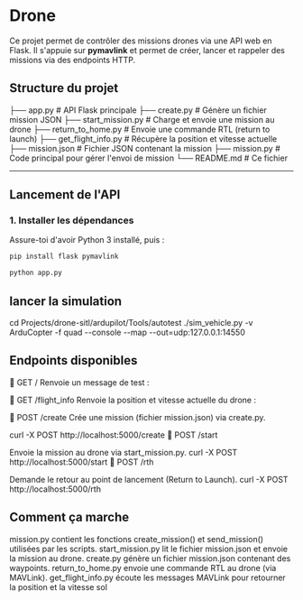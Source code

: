 # Drone

Ce projet permet de contrôler des missions drones via une API web en Flask. Il s'appuie sur **pymavlink** et permet de créer, lancer et rappeler des missions via des endpoints HTTP.

## Structure du projet

├── app.py # API Flask principale
├── create.py # Génère un fichier mission JSON
├── start_mission.py # Charge et envoie une mission au drone
├── return_to_home.py # Envoie une commande RTL (return to launch)
├── get_flight_info.py # Récupère la position et vitesse actuelle
├── mission.json # Fichier JSON contenant la mission
├── mission.py # Code principal pour gérer l'envoi de mission
└── README.md # Ce fichier

---

## Lancement de l'API

### 1. Installer les dépendances

Assure-toi d'avoir Python 3 installé, puis :

```bash
pip install flask pymavlink

python app.py
```
## lancer la simulation
cd Projects/drone-sitl/ardupilot/Tools/autotest
./sim_vehicle.py  -v ArduCopter -f quad --console --map --out=udp:127.0.0.1:14550

## Endpoints disponibles
🔸 GET /
Renvoie un message de test :

🔹 GET /flight_info
Renvoie la position et vitesse actuelle du drone :


🔸 POST /create
Crée une mission (fichier mission.json) via create.py.

curl -X POST http://localhost:5000/create
🔸 POST /start

Envoie la mission au drone via start_mission.py.
curl -X POST http://localhost:5000/start
🔸 POST /rth

Demande le retour au point de lancement (Return to Launch).
curl -X POST http://localhost:5000/rth

## Comment ça marche
mission.py contient les fonctions create_mission() et send_mission() utilisées par les scripts.
start_mission.py lit le fichier mission.json et envoie la mission au drone.
create.py génère un fichier mission.json contenant des waypoints.
return_to_home.py envoie une commande RTL au drone (via MAVLink).
get_flight_info.py écoute les messages MAVLink pour retourner la position et la vitesse sol

